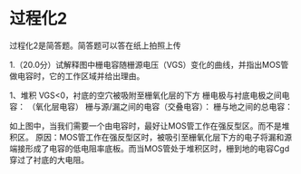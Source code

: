 # 过程化2

过程化2是简答题。简答题可以答在纸上拍照上传

1.（20.0分）试解释图中栅电容随栅源电压（VGS）变化的曲线，并指出MOS管做电容时，它的工作区域并给出理由。

1、堆积
VGS<0，衬底的空穴被吸附至栅氧化层的下方
栅电极与衬底电极之间电容：
（氧化层电容）
栅与源/漏之间的电容（交叠电容）：
栅与地之间的总电容：

如上图中，当我们需要一个由电容时，最好让MOS管工作在强反型区。而不是堆积区。
原因：MOS管工作在强反型区时，被吸引至栅氧化层下方的电子将漏和源端接形成了电容的低电阻率底板。而当MOS管处于堆积区时，栅到地的电容Cgd穿过了衬底的大电阻。
